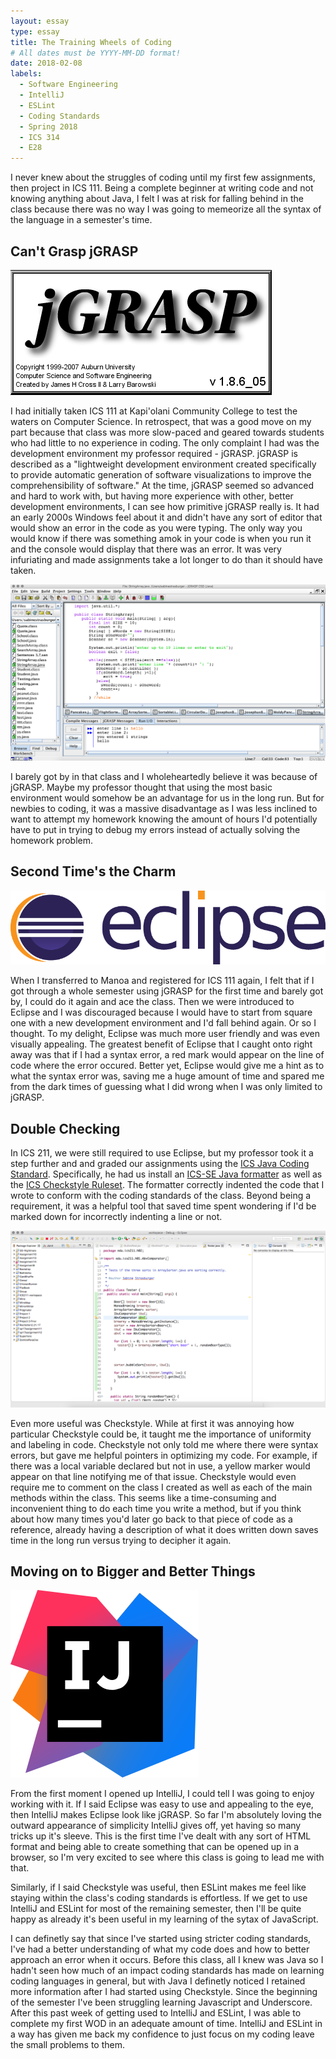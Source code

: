 ```yaml
---
layout: essay
type: essay
title: The Training Wheels of Coding
# All dates must be YYYY-MM-DD format!
date: 2018-02-08
labels:
  - Software Engineering
  - IntelliJ
  - ESLint
  - Coding Standards
  - Spring 2018
  - ICS 314
  - E28
---
```


I never knew about the struggles of coding until my first few assignments, then project in ICS 111. Being a complete beginner at writing code and not knowing anything about Java, I felt I was at risk for falling behind in the class because there was no way I was going to memeorize all the syntax of the language in a semester's time.

## Can't Grasp jGRASP

<img class="ui small right floated rounded image" src="../images/jGRASP_logo.png">

I had initially taken ICS 111 at Kapi'olani Community College to test the waters on Computer Science. In retrospect, that was a good move on my part because that class was more slow-paced and geared towards students who had little to no experience in coding. The only complaint I had was the development environment my professor required - jGRASP. jGRASP is described as a "lightweight development environment created specifically to provide automatic generation of software visualizations to improve the comprehensibility of software." At the time, jGRASP seemed so advanced and hard to work with, but having more experience with other, better development environments, I can see how primitive jGRASP really is. It had an early 2000s Windows feel about it and didn't have any sort of editor that would show an error in the code as you were typing. The only way you would know if there was something amok in your code is when you run it and the console would display that there was an error. It was very infuriating and made assignments take a lot longer to do than it should have taken.

<img class="ui large left floated rounded image" src="../images/jGRASPworkspace.png">

I barely got by in that class and I wholeheartedly believe it was because of jGRASP. Maybe my professor thought that using the most basic environment would somehow be an advantage for us in the long run. But for newbies to coding, it was a massive disadvantage as I was less inclined to want to attempt my homework knowing the amount of hours I'd potentially have to put in trying to debug my errors instead of actually solving the homework problem.

## Second Time's the Charm

<img class="ui small right floated rounded image" src="../images/eclipselogo.png">

When I transferred to Manoa and registered for ICS 111 again, I felt that if I got through a whole semester using jGRASP for the first time and barely got by, I could do it again and ace the class. Then we were introduced to Eclipse and I was discouraged because I would have to start from square one with a new development environment and I'd fall behind again. Or so I thought. To my delight, Eclipse was much more user friendly and was even visually appealing. The greatest benefit of Eclipse that I caught onto right away was that if I had a syntax error, a red mark would appear on the line of code where the error occured. Better yet, Eclipse would give me a hint as to what the syntax error was, saving me a huge amount of time and spared me from the dark times of guessing what I did wrong when I was only limited to jGRASP.

## Double Checking

In ICS 211, we were still required to use Eclipse, but my professor took it a step further and and graded our assignments using the <a href="http://courses.ics.hawaii.edu/ics211f17/morea/010.introduction/reading-java-coding-standard.html">ICS Java Coding Standard</a>. Specifically, he had us install an <a href="http://courses.ics.hawaii.edu/ics211f17/morea/050.software-engineering/ics-se-format.xml">ICS-SE Java formatter</a> as well as the <a href="http://courses.ics.hawaii.edu/ics211f17/morea/050.software-engineering/ics-checkstyle.xml">ICS Checkstyle Ruleset</a>. The formatter correctly indented the code that I wrote to conform with the coding standards of the class. Beyond being a requirement, it was a helpful tool that saved time spent wondering if I'd be marked down for incorrectly indenting a line or not. 

<img class="ui large left floated rounded image" src="../images/eclipseworkspace.png">

Even more useful was Checkstyle. While at first it was annoying how particular Checkstyle could be, it taught me the importance of uniformity and labeling in code. Checkstyle not only told me where there were syntax errors, but gave me helpful pointers in optimizing my code. For example, if there was a local variable declared but not in use, a yellow marker would appear on that line notifying me of that issue. Checkstyle would even require me to comment on the class I created as well as each of the main methods within the class. This seems like a time-consuming and inconvenient thing to do each time you write a method, but if you think about how many times you'd later go back to that piece of code as a reference, already having a description of what it does written down saves time in the long run versus trying to decipher it again.

## Moving on to Bigger and Better Things

<img class="ui small right floated rounded image" src="../images/intelliJ.png">

From the first moment I opened up IntelliJ, I could tell I was going to enjoy working with it. If I said Eclipse was easy to use and appealing to the eye, then IntelliJ makes Eclipse look like jGRASP. So far I'm absolutely loving the outward appearance of simplicity IntelliJ gives off, yet having so many tricks up it's sleeve. This is the first time I've dealt with any sort of HTML format and being able to create something that can be opened up in a browser, so I'm very excited to see where this class is going to lead me with that.

Similarly, if I said Checkstyle was useful, then ESLint makes me feel like staying within the class's coding standards is effortless. If we get to use IntelliJ and ESLint for most of the remaining semester, then I'll be quite happy as already it's been useful in my learning of the sytax of JavaScript.

I can definetly say that since I've started using stricter coding standards, I've had a better understanding of what my code does and how to better approach an error when it occurs. Before this class, all I knew was Java so I hadn't seen how much of an impact coding standards has made on learning coding languages in general, but with Java I definetly noticed I retained more information after I had started using Checkstyle. Since the beginning of the semester I've been struggling learning Javascript and Underscore. After this past week of getting used to IntelliJ and ESLint, I was able to complete my first WOD in an adequate amount of time. IntelliJ and ESLint in a way has given me back my confidence to just focus on my coding leave the small problems to them.
